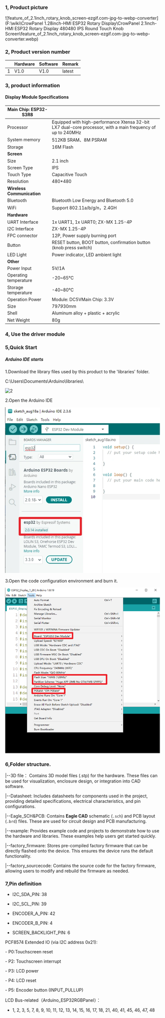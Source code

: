 ### 1, Product picture

![feature_of_2.1inch_rotary_knob_screen-ezgif.com-jpg-to-webp-converter](F:\wiki\CrowPanel 1.28inch-HMI ESP32 Rotary Display\CrowPanel 2.1inch-HMI ESP32 Rotary Display 480480 IPS Round Touch Knob Screen\feature_of_2.1inch_rotary_knob_screen-ezgif.com-jpg-to-webp-converter.webp)

### 2, Product version number

|      | Hardware | Software | Remark |
| ---- | -------- | -------- | ------ |
| 1    | V1.0     | V1.0     | latest |

### 3, product information

#### Display Module Specifications

| Main Chip: ESP32-S3R8      |                                                              |
| -------------------------- | ------------------------------------------------------------ |
| Processor                  | Equipped with high-performance Xtensa 32-bit LX7 dual-core processor, with a main frequency of up to 240MHz |
| System memory              | 512KB SRAM、8M PSRAM                                         |
| Storage                    | 16M Flash                                                    |
| **Screen**                 |                                                              |
| Size                       | 2.1 inch                                                     |
| Screen Type                | IPS                                                          |
| Touch Type                 | Capacitive Touch                                             |
| Resolution                 | 480*480                                                      |
| **Wireless Communication** |                                                              |
| Bluetooth                  | Bluetooth Low Energy and Bluetooth 5.0                       |
| WiFi                       | Support 802.11a/b/g/n，2.4GH                                 |
| **Hardware**               |                                                              |
| UART Interface             | 1x UART1, 1x UART0; ZX-MX 1.25-4P                            |
| I2C Interface              | ZX-MX 1.25-4P                                                |
| FPC connector              | 12P, Power supply burning port                               |
| Button                     | RESET button, BOOT button, confirmation button (knob press switch) |
| LED Light                  | Power indicator, LED ambient light                           |
| **Other**                  |                                                              |
| Power Input                | 5V/1A                                                        |
| Operating temperature      | -20~65℃                                                      |
| Storage temperature        | -40~80℃                                                      |
| Operation Power            | Module: DC5VMain Chip: 3.3V                                  |
| Size                       | 79*79*30mm                                                   |
| Shell                      | Aluminum alloy + plastic + acrylic                           |
| Net Weight                 | 80g                                                          |

### 4, Use the driver module

### 5,Quick Start

##### Arduino IDE starts

1.Download the library files used by this product to the 'libraries' folder.

C:\Users\Documents\Arduino\libraries\

![2](https://github.com/user-attachments/assets/86c568bb-3921-4a07-ae91-62d7ce752e50)



2.Open the Arduino IDE

![CrowPanel1.28inchRotary-1](CrowPanel1.28inchRotary-1.webp)

3.Open the code configuration environment and burn it.

![Snipaste_2025-08-18_18-37-15](Snipaste_2025-08-18_18-37-15.png)



### 6,Folder structure.

|--3D file： Contains 3D model files (.stp) for the hardware. These files can be used for visualization, enclosure design, or integration into CAD software.

|--Datasheet: Includes datasheets for components used in the project, providing detailed specifications, electrical characteristics, and pin configurations.

|--Eagle_SCH&PCB: Contains **Eagle CAD** schematic (`.sch`) and PCB layout (`.brd`) files. These are used for circuit design and PCB manufacturing.

|--example: Provides example code and projects to demonstrate how to use the hardware and libraries. These examples help users get started quickly.

|--factory_firmware: Stores pre-compiled factory firmware that can be directly flashed onto the device. This ensures the device runs the default functionality.

|--factory_sourcecode: Contains the source code for the factory firmware, allowing users to modify and rebuild the firmware as needed.

### 7,Pin definition

- I2C_SDA_PIN: 38

- I2C_SCL_PIN: 39

- ENCODER_A_PIN: 42

- ENCODER_B_PIN: 4

- SCREEN_BACKLIGHT_PIN: 6

PCF8574 Extended IO (via I2C address 0x21):

 \- P0:Touchscreen reset

\- P2: Touchscreen interrupt

\- P3: LCD power

\- P4: LCD reset

\- P5: Encoder button (INPUT_PULLUP)

LCD Bus-related（Arduino_ESP32RGBPanel）：

- 1, 2, 3, 5, 7, 8, 9, 10, 11, 12, 13, 14, 15, 16, 17, 18, 21, 40, 41, 45, 46, 47, 48